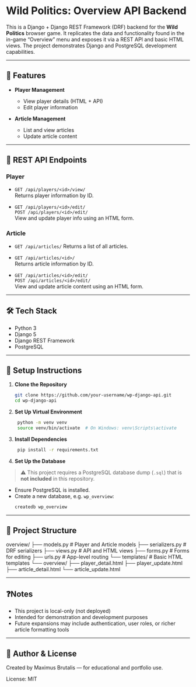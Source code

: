 # Wild Politics: Overview API Backend

This is a Django + Django REST Framework (DRF) backend for the **Wild Politics** browser game. It replicates the data and functionality found in the in-game “Overview” menu and exposes it via a REST API and basic HTML views. The project demonstrates Django and PostgreSQL development capabilities.

---

## 🚀 Features

- **Player Management**
  - View player details (HTML + API)
  - Edit player information

- **Article Management**
  - List and view articles
  - Update article content

---

## 🔌 REST API Endpoints

### Player
- `GET /api/players/<id>/view/`  
  Returns player information by ID.

- `GET /api/players/<id>/edit/`  
  `POST /api/players/<id>/edit/`  
  View and update player info using an HTML form.

### Article
- `GET /api/articles/`
  Returns a list of all articles. 

- `GET /api/articles/<id>/`  
  Returns article information by ID.

- `GET /api/articles/<id>/edit/`  
  `POST /api/articles/<id>/edit/`  
  View and update article content using an HTML form.

---

## 🛠️ Tech Stack

- Python 3
- Django 5
- Django REST Framework
- PostgreSQL

---

## 🔧 Setup Instructions

1. **Clone the Repository**
   ```bash
   git clone https://github.com/your-username/wp-django-api.git
   cd wp-django-api
   ```

2. **Set Up Virtual Environment**
   ```bash
    python -m venv venv
    source venv/bin/activate  # On Windows: venv\Scripts\activate
    ```

3. **Install Dependencies**
   ```bash
    pip install -r requirements.txt
    ```
4. **Set Up the Database**

> ⚠️ This project requires a PostgreSQL database dump (`.sql`) that is **not included** in this repository.

- Ensure PostgreSQL is installed.
- Create a new database, e.g. `wp_overview`:
  ```bash
  createdb wp_overview

---

## 📂 Project Structure

overview/
├── models.py         # Player and Article models
├── serializers.py    # DRF serializers
├── views.py          # API and HTML views
├── forms.py          # Forms for editing
├── urls.py           # App-level routing
└── templates/        # Basic HTML templates
    └── overview/
        ├── player_detail.html
        ├── player_update.html
        ├── article_detail.html
        └── article_update.html

---

## ❓Notes
- This project is local-only (not deployed)
- Intended for demonstration and development purposes
- Future expansions may include authentication, user roles, or richer article formatting tools

---

## 🧠 Author & License
Created by Maximus Brutalis — for educational and portfolio use.

License: MIT